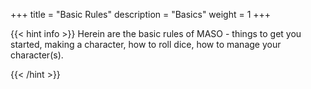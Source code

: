 +++
title = "Basic Rules"
description = "Basics"
weight = 1
+++

{{< hint info >}}
Herein are the basic rules of MASO - things to get you started, making a character, how to roll dice, how to manage your character(s).  

{{< /hint >}}